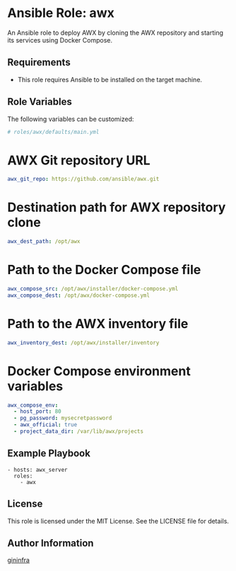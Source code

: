 # Ansible Role: awx

An Ansible role to deploy AWX by cloning the AWX repository and starting its services using Docker Compose.

## Requirements

- This role requires Ansible to be installed on the target machine.

## Role Variables

The following variables can be customized:

```yaml
# roles/awx/defaults/main.yml
```

# AWX Git repository URL
```yaml
awx_git_repo: https://github.com/ansible/awx.git
```

# Destination path for AWX repository clone
```yaml
awx_dest_path: /opt/awx
```

# Path to the Docker Compose file
```yaml
awx_compose_src: /opt/awx/installer/docker-compose.yml
awx_compose_dest: /opt/awx/docker-compose.yml
```

# Path to the AWX inventory file
```yaml
awx_inventory_dest: /opt/awx/installer/inventory
```

# Docker Compose environment variables
```yaml
awx_compose_env:
  - host_port: 80
  - pg_password: mysecretpassword
  - awx_official: true
  - project_data_dir: /var/lib/awx/projects
```

## Example Playbook
```
- hosts: awx_server
  roles:
    - awx
```

## License

This role is licensed under the MIT License. See the LICENSE file for details.

## Author Information
[gininfra](https://github.com/gininfra)

